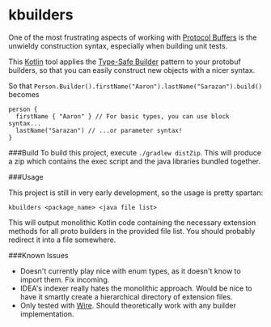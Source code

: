 # kbuilders

One of the most frustrating aspects of working with [Protocol Buffers](https://github.com/google/protobuf) is the unwieldy construction syntax, especially when building unit tests.

This [Kotlin](kotlinlang.org) tool applies the [Type-Safe Builder](http://kotlinlang.org/docs/reference/type-safe-builders.html) pattern to your protobuf builders, so that you can easily construct new objects with a nicer syntax.

So that `Person.Builder().firstName("Aaron").lastName("Sarazan").build()` becomes
```
person {
  firstName { "Aaron" } // For basic types, you can use block syntax...
  lastName("Sarazan") // ...or parameter syntax!
}
```

###Build
To build this project, execute `./gradlew distZip`. This will produce a zip which contains the exec script and the java libraries bundled together.

###Usage

This project is still in very early development, so the usage is pretty spartan:

```
kbuilders <package_name> <java file list>
```

This will output monolithic Kotlin code containing the necessary extension methods for all proto builders in the provided file list. You should probably redirect it into a file somewhere.

###Known Issues
* Doesn't currently play nice with enum types, as it doesn't know to import them. Fix incoming.
* IDEA's indexer really hates the monolithic approach. Would be nice to have it smartly create a hierarchical directory of extension files.
* Only tested with [Wire](https://github.com/square/wire). Should theoretically work with any builder implementation.
